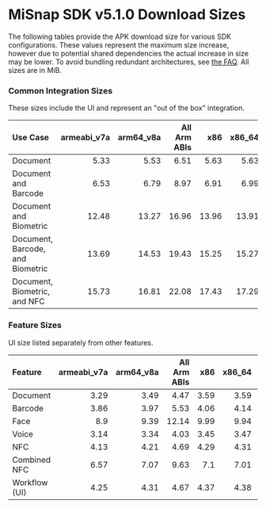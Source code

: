 # MiSnap SDK v5.1.0 Download Sizes

The following tables provide the APK download size for various SDK configurations. These values represent
the maximum size increase, however due to potential shared dependencies the actual increase in size may
be lower. To avoid bundling redundant architectures, see [the FAQ](../README.md#how-can-i-reduce-the-size-of-the-sdk).
All sizes are in MiB.

### **Common Integration Sizes**
These sizes include the UI and represent an "out of the box" integration.
<!-- USECASE_SIZE_TABLE_START -->
| Use Case                         | armeabi_v7a | arm64_v8a | All Arm ABIs | x86   | x86_64 | All x86 ABIs | All ABIs | 
| :------------------------------- | ----------: | --------: | -----------: | ----: | -----: | -----------: | -------: |
| Document                         | 5.33        | 5.53      | 6.51         | 5.63  | 5.63   | 6.91         | 9.07     | 
| Document and Barcode             | 6.53        | 6.79      | 8.97         | 6.91  | 6.99   | 9.55         | 14.17    | 
| Document and Biometric           | 12.48       | 13.27     | 16.96        | 13.96 | 13.91  | 19.07        | 27.25    | 
| Document, Barcode, and Biometric | 13.69       | 14.53     | 19.43        | 15.25 | 15.27  | 21.72        | 32.35    | 
| Document, Biometric, and NFC     | 15.73       | 16.81     | 22.08        | 17.43 | 17.29  | 24.27        | 35.9     | 
<!-- USECASE_SIZE_TABLE_END -->

### **Feature Sizes**
UI size listed separately from other features.
<!-- SCIENCE_SIZE_TABLE_START -->
| Feature       | armeabi_v7a | arm64_v8a | All Arm ABIs | x86  | x86_64 | All x86 ABIs | All ABIs | 
| :------------ | ----------: | --------: | -----------: | ---: | -----: | -----------: | -------: |
| Document      | 3.29        | 3.49      | 4.47         | 3.59 | 3.59   | 4.87         | 7.02     | 
| Barcode       | 3.86        | 3.97      | 5.53         | 4.06 | 4.14   | 5.9          | 9.13     | 
| Face          | 8.9         | 9.39      | 12.14        | 9.99 | 9.94   | 13.78        | 19.78    | 
| Voice         | 3.14        | 3.34      | 4.03         | 3.45 | 3.47   | 4.46         | 6.03     | 
| NFC           | 4.13        | 4.21      | 4.69         | 4.29 | 4.31   | 4.95         | 6.01     | 
| Combined NFC  | 6.57        | 7.07      | 9.63         | 7.1  | 7.01   | 10.1         | 15.71    | 
| Workflow (UI) | 4.25        | 4.31      | 4.67         | 4.37 | 4.38   | 4.85         | 5.63     | 
<!-- SCIENCE_SIZE_TABLE_END -->